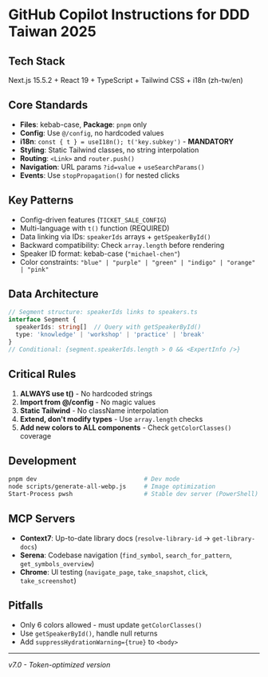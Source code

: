 # GitHub Copilot Instructions for DDD Taiwan 2025

## Tech Stack
Next.js 15.5.2 + React 19 + TypeScript + Tailwind CSS + i18n (zh-tw/en)

## Core Standards
- **Files**: kebab-case, **Package**: `pnpm` only
- **Config**: Use `@/config`, no hardcoded values
- **i18n**: `const { t } = useI18n(); t('key.subkey')` - **MANDATORY**
- **Styling**: Static Tailwind classes, no string interpolation
- **Routing**: `<Link>` and `router.push()`
- **Navigation**: URL params `?id=value` + `useSearchParams()`
- **Events**: Use `stopPropagation()` for nested clicks

## Key Patterns
- Config-driven features (`TICKET_SALE_CONFIG`)
- Multi-language with `t()` function (REQUIRED)
- Data linking via IDs: `speakerIds` arrays + `getSpeakerById()`
- Backward compatibility: Check `array.length` before rendering
- Speaker ID format: kebab-case (`"michael-chen"`)
- Color constraints: `"blue" | "purple" | "green" | "indigo" | "orange" | "pink"`

## Data Architecture
```typescript
// Segment structure: speakerIds links to speakers.ts
interface Segment {
  speakerIds: string[]  // Query with getSpeakerById()
  type: 'knowledge' | 'workshop' | 'practice' | 'break'
}
// Conditional: {segment.speakerIds.length > 0 && <ExpertInfo />}
```

## Critical Rules
1. **ALWAYS use t()** - No hardcoded strings
2. **Import from @/config** - No magic values
3. **Static Tailwind** - No className interpolation
4. **Extend, don't modify types** - Use `array.length` checks
5. **Add new colors to ALL components** - Check `getColorClasses()` coverage

## Development
```bash
pnpm dev                              # Dev mode
node scripts/generate-all-webp.js     # Image optimization
Start-Process pwsh                    # Stable dev server (PowerShell)
```

## MCP Servers
- **Context7**: Up-to-date library docs (`resolve-library-id` → `get-library-docs`)
- **Serena**: Codebase navigation (`find_symbol`, `search_for_pattern`, `get_symbols_overview`)
- **Chrome**: UI testing (`navigate_page`, `take_snapshot`, `click`, `take_screenshot`)

## Pitfalls
- Only 6 colors allowed - must update `getColorClasses()`
- Use `getSpeakerById()`, handle null returns
- Add `suppressHydrationWarning={true}` to `<body>`

---
*v7.0 - Token-optimized version*